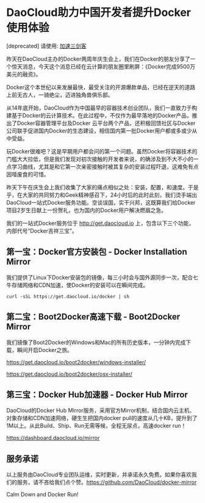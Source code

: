 # DaoCloud助力中国开发者提升Docker使用体验

[deprecated] 请使用: [加速三剑客](https://github.com/DaoCloud/public-image-mirror)

昨天在DaoCloud主办的Docker两周年庆生会上，我们在Docker的朋友分享了一个惊天消息，今天这个消息已经在云计算的朋友圈里刷屏：《Docker完成9500万美元的融资》。

Docker这个本世纪以来发展最快，最受关注的开源爆款单品，已经在逆天的道路上前无古人，一骑绝尘，迈进独角兽俱乐部。

从14年底开始，DaoCloud作为中国最早的容器技术创业团队，我们一直致力于构建基于Docker的云计算技术。在此过程中，不仅作为最早落地的Docker产品，推出了Docker容器管理平台及Docker 云平台两个产品，还积极回馈社区与Docker公司联手促进国内Docker的生态建设，相信国内第一批Docker用户都或多或少从中受益。

玩Docker很难吧？这是早期用户都会问的第一个问题。虽然Docker将容器技术的门槛大大拉低，但是我们发现对初次接触的开发者来说，的确涉及到不大不小的一点学习曲线，尤其是和它第一次亲密接触时被其复杂的安装过程吓退，这难免有点因噎废食的可惜。

昨天下午在庆生会上我们收集了大家的痛点相似之处：安装，配置，和速度。于是乎，在大家的共同努力和Geek精神感召下，24小时后的此时此刻，我们烫手端出DaoCloud一站式Docker服务功能。空谈误国，实干兴邦，这既算我们给Docker项目2岁生日献上一份贺礼，也为国内的Docker用户解决燃眉之急。

我们的一站式Docker服务位于 http://get.daocloud.io 上，包含以下三个功能，内部代号“Docker吉祥三宝”。

## 第一宝：Docker官方安装包 - Docker Installation Mirror

我们提供了Linux下Docker安装包的镜像，每三小时会与国外源同步一次，配合七牛存储网络和CDN加速，使Docker的安装可以在瞬间完成。

```curl -sSL https://get.daocloud.io/docker | sh```

## 第二宝：Boot2Docker高速下载 - Boot2Docker Mirror

我们镜像了Boot2Docker的Windows和Mac的所有历史版本，一分钟内完成下载，瞬间开启Docker之旅。

https://get.daocloud.io/boot2docker/windows-installer/

https://get.daocloud.io/boot2docker/osx-installer/

## 第三宝：Docker Hub加速器 - Docker Hub Mirror

DaoCloud的Docker Hub Mirror服务，采用官方Mirror机制，结合国内云主机、对象存储和CDN加速网络，硬生生把国内docker pull的速度从几十KB，提升到了1M以上。从此Build、Ship、Run无需等候，全程无尿点，高速docker run！

https://dashboard.daocloud.io/mirror

## 服务承诺
以上服务由DaoCloud专业团队运维，实时更新，并承诺永久免费。如果你喜欢我们的服务，请不吝给我们点个赞。https://github.com/DaoCloud/docker-mirror

Calm Down and Docker Run!
